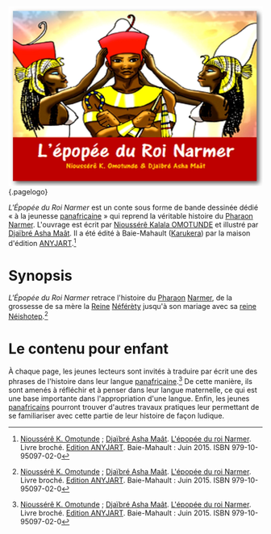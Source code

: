 <!-- TITLE: L'Épopée du Roi Narmer -->
<!-- SUBTITLE: Présentation du livre « L'Épopée du Roi Narmer » -->

![A Free Can Com Livre Jeunesse Lepopee Du Roi Narmer Un Conte De Nioussere Kalala Omotunde Et Des Dessins De Djaibre Asha Maat](/uploads/ouvrage/a-free-can-com-livre-jeunesse-lepopee-du-roi-narmer-un-conte-de-nioussere-kalala-omotunde-et-des-dessins-de-djaibre-asha-maat.jpg "A Free Can Com Livre Jeunesse Lepopee Du Roi Narmer Un Conte De Nioussere Kalala Omotunde Et Des Dessins De Djaibre Asha Maat"){.pagelogo}

*L'Épopée du Roi Narmer* est un conte sous forme de bande dessinée dédié « à la jeunesse [panafricaine](/philosophie/mouvement-panafricain) » qui reprend la véritable histoire du [Pharaon](/personnalite/per-aat) [Narmer](/personnalite/Narmer). L'ouvrage est écrit par [Nioussérê Kalala OMOTUNDE](/personnalite/nioussere-kalala-omotunde) et illustré par [Djaïbré Asha Maât](/personnalite/djaibre-asha-maat). Il a été édité à Baie-Mahault ([Karukera](/geographie/karukera)) par la maison d'édition [ANYJART](/organisme/anyjart).[^1]

# Synopsis
*L'Épopée du Roi Narmer* retrace l'histoire du [Pharaon](/personnalite/per-aat) [Narmer](/personnalite/Narmer), de la grossesse de sa mère la [Reine](/personnalite/pharaon) [Néférèty](/personnalite/neferety) jusqu'à son mariage avec sa [reine](/personnalite/per-aat) [Néishotep](personnalite/neishotep).[^1]

# Le contenu pour enfant
À chaque page, les jeunes lecteurs sont invités à traduire par écrit une des phrases de l'histoire dans leur langue [panafricaine](/philosophie/mouvement-panafricain).[^1] De cette manière, ils sont amenés à réfléchir et à penser dans leur langue maternelle, ce qui est une base importante dans l'appropriation d'une langue. Enfin, les jeunes [panafricains](/philosophie/mouvement-panafricain) pourront trouver d'autres travaux pratiques leur permettant de se familiariser avec cette partie de leur histoire de façon ludique.


[^1]: [Nioussérê K. Omotunde](/personnalite/nioussere-kalala-omotunde) ; [Djaïbré Asha Maât](/personnalite/djaibre-asha-maat). [L'épopée du roi Narmer](http://www.anyjart.com/lpope-du-roi-narmer-omotunde). Livre broché. [Edition ANYJART](/organisme/anyjart). Baie-Mahault : Juin 2015. ISBN 979-10-95097-02-0
